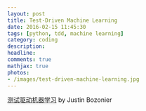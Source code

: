 ```yaml
---
layout: post
title: Test-Driven Machine Learning
date: 2016-02-15 11:45:30
tags: [python, tdd, machine learning]
category: coding
description: 
headline: 
comments: true
mathjax: true
photos:
- /images/test-driven-machine-learning.jpg
---
```


[测试驱动机器学习](http://book.douban.com/subject/26728051/) by Justin Bozonier

<!--more-->